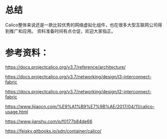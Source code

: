 # 总结
Calico整体来说还是一款比较优秀的网络虚拟化组件，也在很多大型互联网公司得到推广和应用。
资料准备时间有点仓促，欢迎大家指正。

# 参考资料：

https://docs.projectcalico.org/v3.7/reference/architecture/

https://docs.projectcalico.org/v3.7/networking/design/l3-interconnect-fabric

https://docs.projectcalico.org/v3.7/networking/design/l2-interconnect-fabric

https://www.lijiaocn.com/%E9%A1%B9%E7%9B%AE/2017/04/11/calico-usage.html

https://www.jianshu.com/p/f0177b84de66

https://feisky.gitbooks.io/sdn/container/calico/
